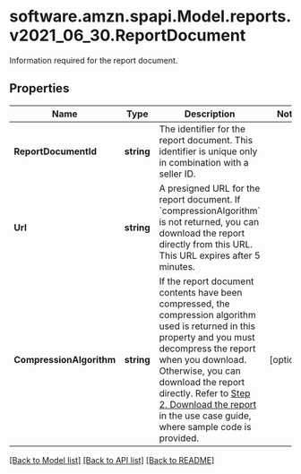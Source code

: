 # software.amzn.spapi.Model.reports.v2021_06_30.ReportDocument
Information required for the report document.

## Properties

Name | Type | Description | Notes
------------ | ------------- | ------------- | -------------
**ReportDocumentId** | **string** | The identifier for the report document. This identifier is unique only in combination with a seller ID. | 
**Url** | **string** | A presigned URL for the report document. If &#x60;compressionAlgorithm&#x60; is not returned, you can download the report directly from this URL. This URL expires after 5 minutes. | 
**CompressionAlgorithm** | **string** | If the report document contents have been compressed, the compression algorithm used is returned in this property and you must decompress the report when you download. Otherwise, you can download the report directly. Refer to [Step 2. Download the report](https://developer-docs.amazon.com/sp-api/docs/reports-api-v2021-06-30-retrieve-a-report#step-2-download-the-report) in the use case guide, where sample code is provided. | [optional] 

[[Back to Model list]](../README.md#documentation-for-models) [[Back to API list]](../README.md#documentation-for-api-endpoints) [[Back to README]](../README.md)

